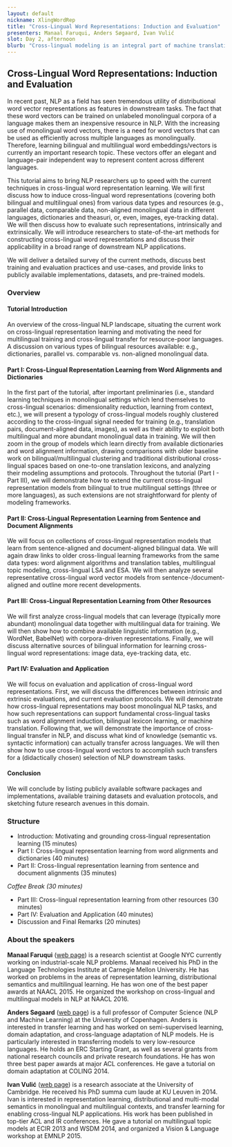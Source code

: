 ```yaml
---
layout: default
nickname: XlingWordRep
title: "Cross-Lingual Word Representations: Induction and Evaluation"
presenters: Manaal Faruqui, Anders Søgaard, Ivan Vulić
slot: Day 2, afternoon
blurb: "Cross-lingual modeling is an integral part of machine translation and multilingual search, but also enables better modeling of low-resource languages through cross-lingual transfer. In this tutorial, we will focus on: (i) how to induce cross-lingual word representations (covering both bilingual and multilingual ones) from various data types and resources (e.g., parallel data, comparable data, non-aligned monolingual data in different languages, dictionaries and theasuri, or, even, images and large-scale usage statistics); (ii) how to evaluate such representations, intrinsically and extrinsically."
---
```


<div class="section" markdown="1">

## Cross-Lingual Word Representations: Induction and Evaluation

In recent past, NLP as a field has seen tremendous utility of distributional word vector representations as features in downstream tasks. The fact that these word vectors can be trained on unlabeled monolingual corpora of a language makes them an inexpensive resource in NLP. With the increasing use of monolingual word vectors, there is a need for word vectors that can be used as efficiently across multiple languages as monolingually. Therefore, learning bilingual and multilingual word embeddings/vectors is currently an important research topic. These vectors offer an elegant and language-pair independent way to represent content across different languages.

This tutorial aims to bring NLP researchers up to speed with the current techniques in cross-lingual word representation learning. We will first discuss how to induce cross-lingual word representations (covering both bilingual and multilingual ones) from various data types and resources (e.g., parallel data, comparable data, non-aligned monolingual data in different languages, dictionaries and theasuri, or, even, images, eye-tracking data). We will then discuss how to evaluate such representations, intrinsically and extrinsically. We will introduce researchers to state-of-the-art methods for constructing cross-lingual word representations and discuss their applicability in a broad range of downstream NLP applications.

We will deliver a detailed survey of the current methods, discuss best training and evaluation practices and use-cases, and provide links to publicly available implementations, datasets, and pre-trained models.

### Overview

#### Tutorial Introduction

An overview of the cross-lingual NLP landscape, situating the current work on cross-lingual representation learning and motivating the need for multilingual training and cross-lingual transfer for resource-poor languages. A discussion on various types of bilingual resources available: e.g., dictionaries, parallel vs. comparable vs. non-aligned monolingual data.

#### Part I: Cross-Lingual Representation Learning from Word Alignments and Dictionaries

In the first part of the tutorial, after important preliminaries (i.e., standard learning techniques in monolingual settings which lend themselves to cross-lingual scenarios: dimensionality reduction, learning from context, etc.), we will present a typology of cross-lingual models roughly clustered according to the cross-lingual signal needed for training (e.g., translation pairs, document-aligned data, images), as well as their ability to exploit both multilingual and more abundant monolingual data in training. We will then zoom in the group of models which learn directly from available dictionaries and word alignment information, drawing comparisons with older baseline work on bilingual/multilingual clustering and traditional distributional cross-lingual spaces based on one-to-one translation lexicons, and analyzing their modeling assumptions and protocols. Throughout the tutorial (Part I - Part III), we will demonstrate how to extend the current cross-lingual representation models from bilingual to true multilingual settings (three or more languages), as such extensions are not straightforward for plenty of modeling frameworks.

#### Part II: Cross-Lingual Representation Learning from Sentence and Document Alignments

We will focus on collections of cross-lingual representation models that learn from sentence-aligned and document-aligned bilingual data. We will again draw links to older cross-lingual learning frameworks from the same data types: word alignment algorithms and translation tables, multilingual topic modeling, cross-lingual LSA and ESA. We will then analyze several representative cross-lingual word vector models from sentence-/document-aligned and outline more recent developments.

#### Part III: Cross-Lingual Representation Learning from Other Resources

We will first analyze cross-lingual models that can leverage (typically more abundant) monolingual data together with multilingual data for training. We will then show how to combine available linguistic information (e.g., WordNet, BabelNet) with corpora-driven representations. Finally, we will discuss alternative sources of bilingual information for learning cross-lingual word representations: image data, eye-tracking data, etc.

#### Part IV: Evaluation and Application

We will focus on evaluation and application of cross-lingual word representations. First, we will discuss the differences between intrinsic and extrinsic evaluations, and current evaluation protocols. We will demonstrate how cross-lingual representations may boost monolingual NLP tasks, and how such representations can support fundamental cross-lingual tasks such as word alignment induction, bilingual lexicon learning, or machine translation. Following that, we will demonstrate the importance of cross-lingual transfer in NLP, and discuss what kind of knowledge (semantic vs. syntactic information) can actually transfer across languages. We will then show how to use cross-lingual word vectors to accomplish such transfers for a (didactically chosen) selection of NLP downstream tasks.

#### Conclusion

We will conclude by listing publicly available software packages and implementations, available training datasets and evaluation protocols, and sketching future research avenues in this domain.

### Structure

* Introduction: Motivating and grounding cross-lingual representation learning (15 minutes)
* Part I: Cross-lingual representation learning from word alignments and dictionaries (40 minutes)
* Part II: Cross-lingual representation learning from sentence and document alignments (35 minutes)

*Coffee Break (30 minutes)*

* Part III: Cross-lingual representation learning from other resources (30 minutes)
* Part IV: Evaluation and Application (40 minutes)
* Discussion and Final Remarks (20 minutes)

<h3>About the speakers</h3>

**Manaal Faruqui** ([web page](http://www.manaalfaruqui.com/)) is a research scientist at Google NYC currently working on industrial-scale NLP problems. Manaal received his PhD in the Language Technologies Institute at Carnegie Mellon University. He has worked on problems in the areas of representation learning, distributional semantics and multilingual learning. He has won one of the best paper awards at NAACL 2015. He organized the workshop on cross-lingual and multilingual models in NLP at NAACL 2016.

**Anders Søgaard** ([web page](http://cst.dk/anders/)) is a full professor of Computer Science (NLP and Machine Learning) at the University of Copenhagen. Anders is interested in transfer learning and has worked on semi-supervised learning, domain adaptation, and cross-language adaptation of NLP models. He is particularly interested in transferring models to very low-resource languages. He holds an ERC Starting Grant, as well as several grants from national research councils and private research foundations. He has won three best paper awards at major ACL conferences. He gave a tutorial on domain adaptation at COLING 2014.

**Ivan Vulić** ([web page](https://sites.google.com/site/ivanvulic/)) is a research associate at the University of Cambridge. He received his PhD summa cum laude at KU Leuven in 2014. Ivan is interested in representation learning, distributional and multi-modal semantics in monolingual and multilingual contexts, and transfer learning for enabling cross-lingual NLP applications. His work has been published in top-tier ACL and IR conferences. He gave a tutorial on multilingual topic models at ECIR 2013 and WSDM 2014, and organized a Vision & Language workshop at EMNLP 2015.

</div>
